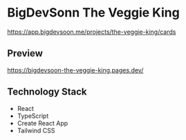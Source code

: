 # BigDevSonn The Veggie King

https://app.bigdevsoon.me/projects/the-veggie-king/cards

## Preview

https://bigdevsoon-the-veggie-king.pages.dev/

## Technology Stack

- React
- TypeScript
- Create React App
- Tailwind CSS
